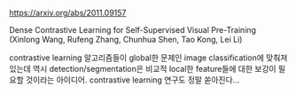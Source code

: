 https://arxiv.org/abs/2011.09157

Dense Contrastive Learning for Self-Supervised Visual Pre-Training (Xinlong Wang, Rufeng Zhang, Chunhua Shen, Tao Kong, Lei Li)

contrastive learning 알고리즘들이 global한 문제인 image classification에 맞춰져 있는데 역시 detection/segmentation은 비교적 local한 feature들에 대한 보강이 필요할 것이라는 아이디어. contrastive learning 연구도 정말 쏟아진다...